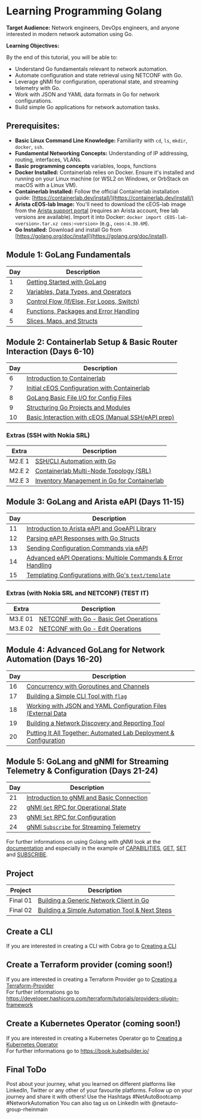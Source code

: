 # Learning Programming Golang

**Target Audience:** Network engineers, DevOps engineers, and anyone interested in modern network automation using Go.

**Learning Objectives:**

By the end of this tutorial, you will be able to:

  * Understand Go fundamentals relevant to network automation.
  * Automate configuration and state retrieval using NETCONF with Go.
  * Leverage gNMI for configuration, operational state, and streaming telemetry with Go.
  * Work with JSON and YAML data formats in Go for network configurations.
  * Build simple Go applications for network automation tasks.

## **Prerequisites:**

  * **Basic Linux Command Line Knowledge:** Familiarity with `cd`, `ls`, `mkdir`, `docker`, `ssh`.
  * **Fundamental Networking Concepts:** Understanding of IP addressing, routing, interfaces, VLANs.
  * **Basic programming concepts** variables, loops, functions
  * **Docker Installed:** Containerlab relies on Docker. Ensure it's installed and running on your Linux machine (or WSL2 on Windows, or OrbStack on macOS with a Linux VM).
  * **Containerlab Installed:** Follow the official Containerlab installation guide: [https://containerlab.dev/install/](https://containerlab.dev/install/)
  * **Arista cEOS-lab Image:** You'll need to download the cEOS-lab image from the [Arista support portal](https://www.arista.com/en/support/software-download) (requires an Arista account, free lab versions are available). Import it into Docker: `docker import cEOS-lab-<version>.tar.xz ceos:<version>` (e.g., `ceos:4.30.6M`).
  * **Go Installed:** Download and install Go from [https://golang.org/doc/install](https://golang.org/doc/install).


## **Module 1: GoLang Fundamentals**
| Day | Description | 
| -------- | ------- |
| 1 | [Getting Started with GoLang](/Topics/Programming/Go/Challenges/Day-01.md) | 
| 2 | [Variables, Data Types, and Operators](/Topics/Programming/Go/Challenges/Day-02.md) |
| 3 | [Control Flow (If/Else, For Loops, Switch)](/Topics/Programming/Go/Challenges/Day-03.md) | 
| 4 | [Functions, Packages and Error Handling](/Topics/Programming/Go/Challenges/Day-04.md) | 
| 5 | [Slices, Maps, and Structs](/Topics/Programming/Go/Challenges/Day-05.md) | 

## **Module 2: Containerlab Setup & Basic Router Interaction (Days 6-10)**
| Day | Description | 
| -------- | ------- | 
| 6 | [Introduction to Containerlab](/Topics/Programming/Go/Challenges/Day-06.md) | 
| 7 | [Initial cEOS Configuration with Containerlab](/Topics/Programming/Go/Challenges/Day-07.md) | 
| 8 | [GoLang Basic File I/O for Config Files](/Topics/Programming/Go/Challenges/Day-08.md) | 
| 9 | [Structuring Go Projects and Modules](/Topics/Programming/Go/Challenges/Day-09.md) | 
| 10 | [Basic Interaction with cEOS (Manual SSH/eAPI prep)](/Topics/Programming/Go/Challenges/Day-10.md)  |

### Extras (SSH with Nokia SRL) 
| Extra | Description | 
| -------- | ------- | 
| M2.E 1 | [SSH/CLI Automation with Go](/Topics/Programming/Go/Challenges/M2-E-01.md) | 
| M2.E 2 | [Containerlab Multi-Node Topology (SRL)](/Topics/Programming/Go/Challenges/M2-E-02.md) | 
| M2.E 3 | [Inventory Management in Go for Containerlab](/Topics/Programming/Go/Challenges/M2-E-03.md) | 

## **Module 3: GoLang and Arista eAPI (Days 11-15)**

| Day | Description | 
| -------- | ------- | 
| 11 | [Introduction to Arista eAPI and GoeAPI Library](/Topics/Programming/Go/Challenges/Day-11.md) | 
| 12 | [Parsing eAPI Responses with Go Structs](/Topics/Programming/Go/Challenges/Day-12.md) | 
| 13 | [Sending Configuration Commands via eAPI](/Topics/Programming/Go/Challenges/Day-13.md) |
| 14 | [Advanced eAPI Operations: Multiple Commands & Error Handling ](/Topics/Programming/Go/Challenges/Day-14.md) | 
| 15 | [Templating Configurations with Go's `text/template`](/Topics/Programming/Go/Challenges/Day-15.md) |

### Extras (with Nokia SRL and NETCONF) (TEST IT)
| Extra | Description | 
| -------- | ------- | 
| M3.E 01 | [NETCONF with Go - Basic Get Operations](/Topics/Programming/Go/Challenges/M3-E-01.md) | 
| M3.E 02 | [NETCONF with Go - Edit Operations](/Topics/Programming/Go/Challenges/M3-E-01.md) | 

## **Module 4: Advanced GoLang for Network Automation (Days 16-20)**

| Day | Description | 
| -------- | ------- | 
| 16 | [Concurrency with Goroutines and Channels](/Topics/Programming/Go/Challenges/Day-16.md) | 
| 17 | [Building a Simple CLI Tool with `flag`](/Topics/Programming/Go/Challenges/Day-17.md) |
| 18 | [Working with JSON and YAML Configuration Files (External Data](/Topics/Programming/Go/Challenges/Day-18.md) | 
| 19 | [Building a Network Discovery and Reporting Tool](/Topics/Programming/Go/Challenges/Day-19.md) | 
| 20 | [Putting It All Together: Automated Lab Deployment & Configuration](/Topics/Programming/Go/Challenges/Day-20.md) | 

## **Module 5: GoLang and gNMI for Streaming Telemetry & Configuration (Days 21-24)**
| Day | Description | 
| -------- | ------- | 
| 21 | [Introduction to gNMI and Basic Connection](/Topics/Programming/Go/Challenges/Day-21.md) | 
| 22 | [gNMI `Get` RPC for Operational State](/Topics/Programming/Go/Challenges/Day-22.md) |
| 23 | [gNMI `Set` RPC for Configuration](/Topics/Programming/Go/Challenges/Day-23.md) |
| 24 | [gNMI `Subscribe` for Streaming Telemetry](/Topics/Programming/Go/Challenges/Day-24.md) | 


For further informations on using Golang with gNMI look at the [documentation](https://gnmic.openconfig.net/user_guide/golang_package/intro/) and especially in the example of [CAPABILITIES](https://gnmic.openconfig.net/user_guide/golang_package/examples/capabilities/), [GET](https://gnmic.openconfig.net/user_guide/golang_package/examples/get/), [SET](https://gnmic.openconfig.net/user_guide/golang_package/examples/set/) and [SUBSCRIBE](https://gnmic.openconfig.net/user_guide/golang_package/examples/subscribe/).


## Project
| Project | Description | 
| -------- | ------- | 
| Final 01 | [Building a Generic Network Client in Go](/Topics/Programming/Go/Challenges/final-project-02.md) | 
| Final 02 | [Building a Simple Automation Tool & Next Steps](/Topics/Programming/Go/Challenges/final-project-02.md) | 


## Create a CLI
If you are interested in creating a CLI with Cobra go to [Creating a CLI](/Topics/Programming/Go/Challenges/CLI/readme.md)

## Create a Terraform provider (coming soon!)
If you are interested in creating a Terraform Provider go to [Creating a Terraform-Provider](/Topics/Programming/Go/Challenges/Terraform/readme.md)</br>
For further informations go to https://developer.hashicorp.com/terraform/tutorials/providers-plugin-framework

## Create a Kubernetes Operator (coming soon!)
If you are interested in creating a Kubernetes Operator go to [Creating a Kubernetes Operator](/Topics/Programming/Go/Challenges/Kubernetes-Operator/readme.md) </br>
For further informations go to https://book.kubebuilder.io/

## Final ToDo

Post about your journey, what you learned on different platforms like LinkedIn, Twitter or any other of your favourite platforms. Follow up on your journey and share it with others! Use the Hashtags #NetAutoBootcamp #NetworkAutomation
You can also tag us on LinkedIn with @netauto-group-rheinmain